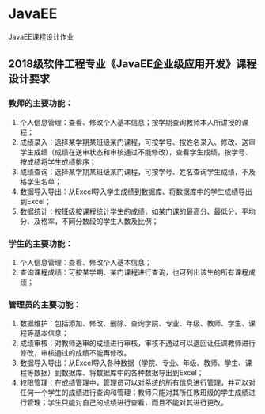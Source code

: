 # JavaEE
JavaEE课程设计作业
## 2018级软件工程专业《JavaEE企业级应用开发》课程设计要求
### 教师的主要功能：
1. 个人信息管理：查看、修改个人基本信息；按学期查询教师本人所讲授的课程；
2. 成绩录入：选择某学期某班级某门课程，可按学号、按姓名录入、修改、送审学生成绩（成绩在送审状态和审核通过不能修改），查看学生成绩，按学号、按成绩将学生成绩排序；
3. 成绩查询：选择某学期某班级某门课程，可按学号、姓名查询学生成绩，不及格学生名单；
4. 数据导入导出：从Excel导入学生成绩到数据库、将数据库中的学生成绩导出到Excel；
5. 数据统计：按班级按课程统计学生的成绩，如某门课的最高分、最低分、平均分、及格率，不同分数段的学生人数及比例；
### 学生的主要功能：
1. 个人信息管理：查看、修改个人基本信息；
2. 查询课程成绩：可按某学期、某门课程进行查询，也可列出该生的所有课程成绩；
### 管理员的主要功能：
1. 数据维护：包括添加、修改、删除、查询学院、专业、年级、教师、学生、课程等基本信息；
2. 成绩审核：对教师送审的成绩进行审核，审核不通过可以退回让任课教师进行修改，审核通过的成绩不能再修改。
3. 数据导入导出：从Excel导入各种数据（学院、专业、年级、教师、学生、课程等数据）到数据库、将数据库中的各种数据导出到Excel；
4. 权限管理：在成绩管理中，管理员可以对系统的所有信息进行管理，并可以对任何一个学生的成绩进行查询和管理；教师只能对其所任教班级的学生成绩进行管理；学生只能对自己的成绩进行查看，而且不能对其进行更改。
